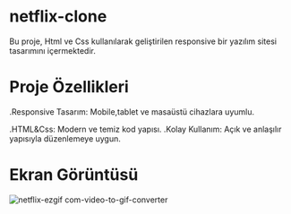 # netflix-clone

Bu proje, Html ve Css kullanılarak geliştirilen responsive bir yazılım sitesi tasarımını içermektedir.

# Proje Özellikleri
.Responsive Tasarım: Mobile,tablet ve masaüstü cihazlara uyumlu.

.HTML&Css: Modern ve temiz kod yapısı. .Kolay Kullanım: Açık ve anlaşılır yapısıyla düzenlemeye uygun.

# Ekran Görüntüsü
![netflix-ezgif com-video-to-gif-converter](https://github.com/user-attachments/assets/6e662a9c-65d1-4430-981f-8efe0f471455)
